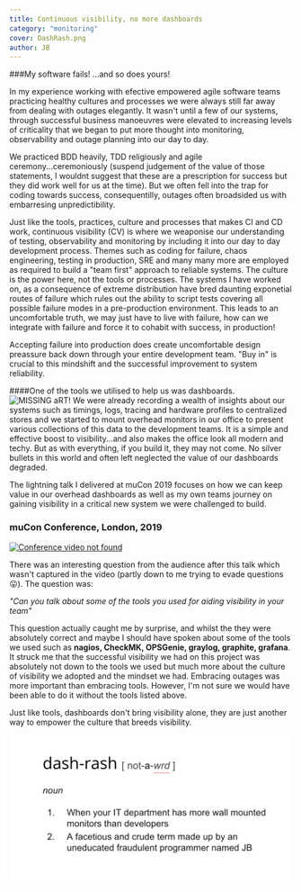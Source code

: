```yaml
---
title: Continuous visibility, no more dashboards
category: "monitoring"
cover: DashRash.png
author: JB
---
```


###My software fails! …and so does yours!

In my experience working with efective empowered agile software teams practicing healthy cultures and processes we were always still far away from dealing with outages elegantly. It wasn't until a few of our systems, through successful business manoeuvres were elevated to increasing levels of criticality that we began to put more thought into monitoring, observability and outage planning into our day to day.

We practiced BDD heavily, TDD religiously and agile ceremony...ceremoniously (suspend judgement of the value of those statements, I wouldnt suggest that these are a prescription for success but they did work well for us at the time). But we often fell into the trap for coding towards success, consequentilly, outages often broadsided us with embarresing unpredictibility.

Just like the tools, practices, culture and processes that makes CI and CD work, continuous visibility (CV) is where we weaponise our understanding of testing, observability and monitoring by including it into our day to day development process. Themes such as coding for failure, chaos engineering, testing in production, SRE and many many more are employed as required to build a "team first" approach to reliable systems. The culture is the power here, not the tools or processes. The systems I have worked on, as a consequence of extreme distribution have bred daunting exponetial routes of failure which rules out the ability to script tests covering all possible failure modes in a pre-production environment. This leads to an uncomfortable truth, we may just have to live with failure, how can we integrate with failure and force it to cohabit with success, in production! 

Accepting failure into production does create uncomfortable design preassure back down through your entire development team. "Buy in" is crucial to this mindshift and the successful improvement to system reliability.

####One of the tools we utilised to help us was dashboards.
![MISSING aRT!](roboMon.png "Visualize success!")
We were already recording a wealth of insights about our systems such as timings, logs, tracing and hardware profiles to centralized stores and we started to mount overhead monitors in our office to present various collections of this data to the development teams. It is a simple and effective boost to visibility...and also makes the office look all modern and techy. But as with everything, if you build it, they may not come. No silver bullets in this world and often left neglected the value of our dashboards degraded.

The lightning talk I delivered at muCon 2019 focuses on how we can keep value in our overhead dashboards as well as my own teams journey on gaining visibility in a critical new system we were challenged to build.


### muCon Conference, London, 2019

[![Conference video not found](https://i.vimeocdn.com/video/787121577.webp?mw=640&mh=360)](https://player.vimeo.com/video/339167478 "Continuous Visivility, no more dashboards!")

There was an interesting question from the audience after this talk which wasn't captured in the video (partly down to me trying to evade questions :stuck_out_tongue:). The question was:

*"Can you talk about some of the tools you used for aiding visibility in your team"*

This question actually caught me by surprise, and whilst the they were absolutely correct and maybe I should have spoken about some of the tools we used such as **nagios, CheckMK, OPSGenie, graylog, graphite, grafana**. It struck me that the successful visibility we had on this project was absolutely not down to the tools we used but much more about the culture of visibility we adopted and the mindset we had. Embracing outages was more important than embracing tools. However, I'm not sure we would have been able to do it without the tools listed above.

Just like tools, dashboards don't bring visibility alone, they are just another way to empower the culture that breeds visibility.

![](./dash-rash-12334.png)